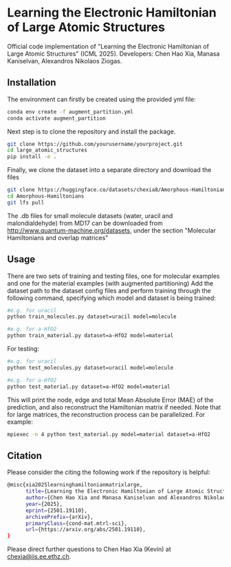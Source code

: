 # Learning the Electronic Hamiltonian of Large Atomic Structures

Official code implementation of "Learning the Electronic Hamiltonian of Large Atomic Structures" (ICML 2025). Developers: Chen Hao Xia, Manasa Kaniselvan, Alexandros Nikolaos Ziogas. 

## Installation

The environment can firstly be created using the provided yml file:
```bash
conda env create -f augment_partition.yml
conda activate augment_partition
```

Next step is to clone the repository and install the package. 
```bash
git clone https://github.com/yourusername/yourproject.git
cd large_atomic_structures
pip install -e .

```
Finally, we clone the dataset into a separate directory and download the files
```bash
git clone https://huggingface.co/datasets/chexia8/Amorphous-Hamiltonians
cd Amorphous-Hamiltonians
git lfs pull
```
The .db files for small molecule datasets (water, uracil and malondialdehyde) from MD17 can be downloaded from  http://www.quantum-machine.org/datasets, under the section "Molecular Hamiltonians and overlap matrices"

## Usage

There are two sets of training and testing files, one for molecular examples and one for the material examples (with augmented partitioning) 
Add the dataset path to the dataset config files and perform training through the following command, specifying which model and dataset is being trained:

```bash
#e.g. for uracil 
python train_molecules.py dataset=uracil model=molecule

#e.g. for a-HfO2
python train_material.py dataset=a-HfO2 model=material

```

For testing: 

```bash
#e.g. for uracil 
python test_molecules.py dataset=uracil model=molecule

#e.g. for a-HfO2
python test_material.py dataset=a-HfO2 model=material

```

This will print the node, edge and total Mean Absolute Error (MAE) of the prediction, and also reconstruct the Hamiltonian matrix if needed. Note that for large matrices, the reconstruction process can be parallelized. For example:

```bash
mpiexec -n 4 python test_material.py model=material dataset=a-HfO2
```

## Citation

Please consider the citing the following work if the repository is helpful:
```bash
@misc{xia2025learninghamiltonianmatrixlarge,
      title={Learning the Electronic Hamiltonian of Large Atomic Structures}, 
      author={Chen Hao Xia and Manasa Kaniselvan and Alexandros Nikolaos Ziogas and Marko Mladenović and Rayen Mahjoub and Alexander Maeder and Mathieu Luisier},
      year={2025},
      eprint={2501.19110},
      archivePrefix={arXiv},
      primaryClass={cond-mat.mtrl-sci},
      url={https://arxiv.org/abs/2501.19110}, 
}
```

Please direct further questions to Chen Hao Xia (Kevin) at chexia@iis.ee.ethz.ch.



